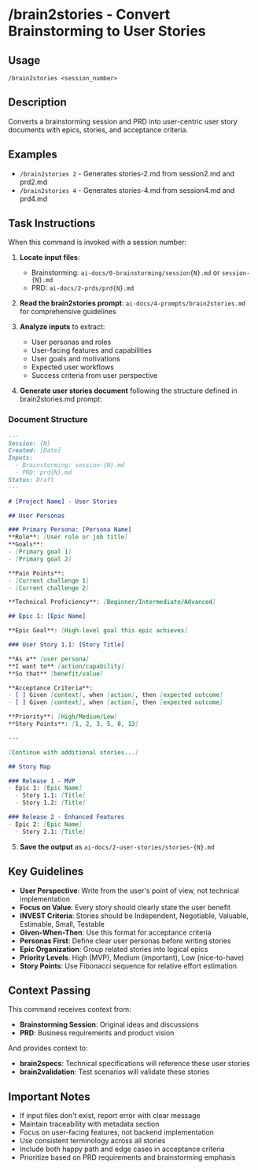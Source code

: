 # /brain2stories - Convert Brainstorming to User Stories

## Usage
`/brain2stories <session_number>`

## Description
Converts a brainstorming session and PRD into user-centric user story documents with epics, stories, and acceptance criteria.

## Examples
- `/brain2stories 2` - Generates stories-2.md from session2.md and prd2.md
- `/brain2stories 4` - Generates stories-4.md from session4.md and prd4.md

## Task Instructions

When this command is invoked with a session number:

1. **Locate input files**:
   - Brainstorming: `ai-docs/0-brainstorming/session{N}.md` or `session-{N}.md`
   - PRD: `ai-docs/2-prds/prd{N}.md`

2. **Read the brain2stories prompt**: `ai-docs/4-prompts/brain2stories.md` for comprehensive guidelines

3. **Analyze inputs** to extract:
   - User personas and roles
   - User-facing features and capabilities
   - User goals and motivations
   - Expected user workflows
   - Success criteria from user perspective

4. **Generate user stories document** following the structure defined in brain2stories.md prompt:

### Document Structure

```markdown
---
Session: {N}
Created: [Date]
Inputs:
  - Brainstorming: session-{N}.md
  - PRD: prd{N}.md
Status: Draft
---

# [Project Name] - User Stories

## User Personas

### Primary Persona: [Persona Name]
**Role**: [User role or job title]
**Goals**:
- [Primary goal 1]
- [Primary goal 2]

**Pain Points**:
- [Current challenge 1]
- [Current challenge 2]

**Technical Proficiency**: [Beginner/Intermediate/Advanced]

## Epic 1: [Epic Name]

**Epic Goal**: [High-level goal this epic achieves]

### User Story 1.1: [Story Title]

**As a** [user persona]
**I want to** [action/capability]
**So that** [benefit/value]

**Acceptance Criteria**:
- [ ] Given [context], when [action], then [expected outcome]
- [ ] Given [context], when [action], then [expected outcome]

**Priority**: [High/Medium/Low]
**Story Points**: [1, 2, 3, 5, 8, 13]

---

[Continue with additional stories...]

## Story Map

### Release 1 - MVP
- Epic 1: [Epic Name]
  - Story 1.1: [Title]
  - Story 1.2: [Title]

### Release 2 - Enhanced Features
- Epic 2: [Epic Name]
  - Story 2.1: [Title]
```

5. **Save the output** as `ai-docs/2-user-stories/stories-{N}.md`

## Key Guidelines

- **User Perspective**: Write from the user's point of view, not technical implementation
- **Focus on Value**: Every story should clearly state the user benefit
- **INVEST Criteria**: Stories should be Independent, Negotiable, Valuable, Estimable, Small, Testable
- **Given-When-Then**: Use this format for acceptance criteria
- **Personas First**: Define clear user personas before writing stories
- **Epic Organization**: Group related stories into logical epics
- **Priority Levels**: High (MVP), Medium (important), Low (nice-to-have)
- **Story Points**: Use Fibonacci sequence for relative effort estimation

## Context Passing

This command receives context from:
- **Brainstorming Session**: Original ideas and discussions
- **PRD**: Business requirements and product vision

And provides context to:
- **brain2specs**: Technical specifications will reference these user stories
- **brain2validation**: Test scenarios will validate these stories

## Important Notes

- If input files don't exist, report error with clear message
- Maintain traceability with metadata section
- Focus on user-facing features, not backend implementation
- Use consistent terminology across all stories
- Include both happy path and edge cases in acceptance criteria
- Prioritize based on PRD requirements and brainstorming emphasis
